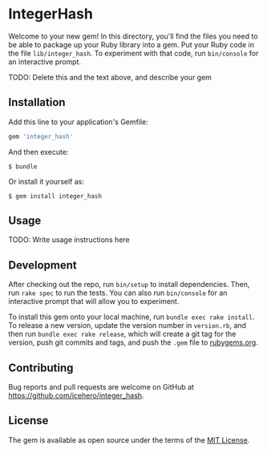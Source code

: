 # IntegerHash

Welcome to your new gem! In this directory, you'll find the files you need to be able to package up your Ruby library into a gem. Put your Ruby code in the file `lib/integer_hash`. To experiment with that code, run `bin/console` for an interactive prompt.

TODO: Delete this and the text above, and describe your gem

## Installation

Add this line to your application's Gemfile:

```ruby
gem 'integer_hash'
```

And then execute:

    $ bundle

Or install it yourself as:

    $ gem install integer_hash

## Usage

TODO: Write usage instructions here

## Development

After checking out the repo, run `bin/setup` to install dependencies. Then, run `rake spec` to run the tests. You can also run `bin/console` for an interactive prompt that will allow you to experiment.

To install this gem onto your local machine, run `bundle exec rake install`. To release a new version, update the version number in `version.rb`, and then run `bundle exec rake release`, which will create a git tag for the version, push git commits and tags, and push the `.gem` file to [rubygems.org](https://rubygems.org).

## Contributing

Bug reports and pull requests are welcome on GitHub at https://github.com/icehero/integer_hash.


## License

The gem is available as open source under the terms of the [MIT License](http://opensource.org/licenses/MIT).

